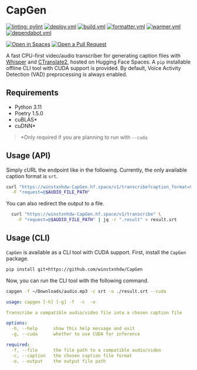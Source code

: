 # CapGen

[![linting: pylint](https://img.shields.io/badge/linting-pylint-yellowgreen)](https://github.com/PyCQA/pylint)
[![deploy.yml](https://github.com/winstxnhdw/CapGen/actions/workflows/deploy.yml/badge.svg)](https://github.com/winstxnhdw/CapGen/actions/workflows/deploy.yml)
[![build.yml](https://github.com/winstxnhdw/CapGen/actions/workflows/build.yml/badge.svg)](https://github.com/winstxnhdw/CapGen/actions/workflows/build.yml)
[![formatter.yml](https://github.com/winstxnhdw/CapGen/actions/workflows/formatter.yml/badge.svg)](https://github.com/winstxnhdw/CapGen/actions/workflows/formatter.yml)
[![warmer.yml](https://github.com/winstxnhdw/CapGen/actions/workflows/warmer.yml/badge.svg)](https://github.com/winstxnhdw/CapGen/actions/workflows/warmer.yml)
[![dependabot.yml](https://github.com/winstxnhdw/CapGen/actions/workflows/dependabot.yml/badge.svg)](https://github.com/winstxnhdw/CapGen/actions/workflows/dependabot.yml)

[![Open in Spaces](https://huggingface.co/datasets/huggingface/badges/raw/main/open-in-hf-spaces-md-dark.svg)](https://huggingface.co/spaces/winstxnhdw/CapGen)
[![Open a Pull Request](https://huggingface.co/datasets/huggingface/badges/raw/main/open-a-pr-md-dark.svg)](https://github.com/winstxnhdw/CapGen/compare)

A fast CPU-first video/audio transcriber for generating caption files with [Whisper](https://openai.com/research/whisper) and [CTranslate2](https://github.com/OpenNMT/CTranslate2), hosted on Hugging Face Spaces. A `pip` installable offline CLI tool with CUDA support is provided. By default, Voice Activity Detection (VAD) preprocessing is always enabled.

## Requirements

- Python 3.11
- Poetry 1.5.0
- cuBLAS*
- cuDNN*

> *Only required if you are planning to run with `--cuda`

## Usage (API)

Simply cURL the endpoint like in the following. Currently, the only available caption format is `srt`.

```bash
curl "https://winstxnhdw-CapGen.hf.space/v1/transcribe?caption_format=$CAPTION_FORMAT" \
  -F "request=@$AUDIO_FILE_PATH"
```

You can also redirect the output to a file.

```bash
  curl "https://winstxnhdw-CapGen.hf.space/v1/transcribe" \
    -F "request=@$AUDIO_FILE_PATH" | jq -r ".result" > result.srt
```

## Usage (CLI)

`CapGen` is available as a CLI tool with CUDA support. First, install the `CapGen` package.

```bash
pip install git+https://github.com/winstxnhdw/CapGen
```

Now, you can run the CLI tool with the following command.

```bash
capgen -f ~/Downloads/audio.mp3 -c srt -o ./result.srt --cuda
```

```yaml
usage: capgen [-h] [-g] -f  -c  -o

Transcribe a compatible audio/video file into a chosen caption file

options:
  -h, --help      show this help message and exit
  -g, --cuda      whether to use CUDA for inference

required:
  -f, --file      the file path to a compatible audio/video
  -c, --caption   the chosen caption file format
  -o, --output    the output file path
```

